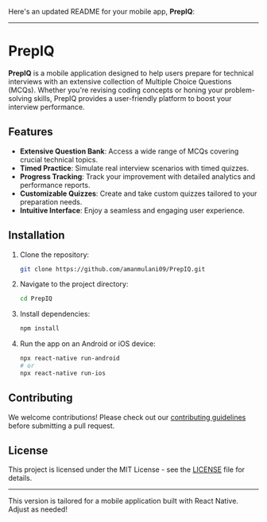 Here's an updated README for your mobile app, **PrepIQ**:

---

# PrepIQ

**PrepIQ** is a mobile application designed to help users prepare for technical interviews with an extensive collection of Multiple Choice Questions (MCQs). Whether you're revising coding concepts or honing your problem-solving skills, PrepIQ provides a user-friendly platform to boost your interview performance.

## Features

- **Extensive Question Bank**: Access a wide range of MCQs covering crucial technical topics.
- **Timed Practice**: Simulate real interview scenarios with timed quizzes.
- **Progress Tracking**: Track your improvement with detailed analytics and performance reports.
- **Customizable Quizzes**: Create and take custom quizzes tailored to your preparation needs.
- **Intuitive Interface**: Enjoy a seamless and engaging user experience.

## Installation

1. Clone the repository:

   ```bash
   git clone https://github.com/amanmulani09/PrepIQ.git
   ```

2. Navigate to the project directory:

   ```bash
   cd PrepIQ
   ```

3. Install dependencies:

   ```bash
   npm install
   ```

4. Run the app on an Android or iOS device:

   ```bash
   npx react-native run-android
   # or
   npx react-native run-ios
   ```

## Contributing

We welcome contributions! Please check out our [contributing guidelines](CONTRIBUTING.md) before submitting a pull request.

## License

This project is licensed under the MIT License - see the [LICENSE](LICENSE) file for details.

---

This version is tailored for a mobile application built with React Native. Adjust as needed!
